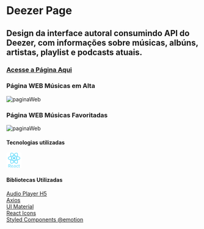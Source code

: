 # Deezer Page
  <h2>Design da interface autoral consumindo API do Deezer, com informações sobre músicas, albúns, artistas, playlist e podcasts atuais.</h2>
  <h3><a href="https://deezerwebpreview.netlify.app" target="_blank" rel="noreferrer">Acesse a Página Aqui</a></h3>
  <h3>Página WEB Músicas em Alta</h3>
  <img alt="paginaWeb" width="800" height="400" src="https://user-images.githubusercontent.com/84095953/146111145-6f84f5a2-a12e-4663-b507-10dd8cd061b8.png">
  <h3>Página WEB Músicas Favoritadas</h3>
    <img alt="paginaWeb" width="800" height="400" src="https://user-images.githubusercontent.com/84095953/146111406-f9d6c645-1e1f-4f57-a87a-237b3053c705.png">

  <h4>Tecnologias utilizadas</h4>
  <p>
  <img alt="react" width="40" height="40" src="https://raw.githubusercontent.com/devicons/devicon/master/icons/react/react-original-wordmark.svg">
  
  <h4>Bibliotecas Utilizadas</h4>
  <a href="https://www.npmjs.com/package/react-h5-audio-player?activeTab=dependents" target="_blank" rel="external">Audio Player H5</a></br>
  <a href="https://axios-http.com/docs/intro" target="_blank" rel="external">Axios</a></br>
  <a href="https://mui.com/pt/" target="_blank" rel="external">UI Material</a></br>
  <a href="https://react-icons.github.io/react-icons/" target="_blank" rel="external">React Icons</a></br>
  <a href="https://emotion.sh/docs/introduction" target="_blank" rel="external">Styled Components @emotion</a></br>
